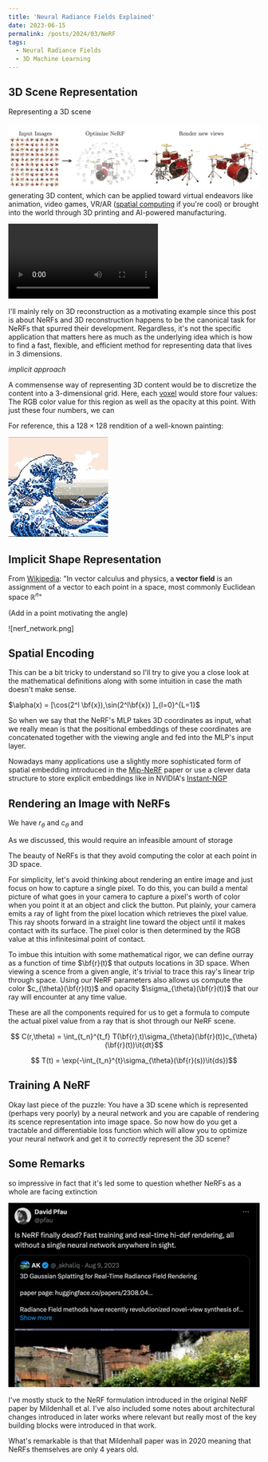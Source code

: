 ```yaml
---
title: 'Neural Radiance Fields Explained'
date: 2023-06-15
permalink: /posts/2024/03/NeRF
tags:
  - Neural Radiance Fields
  - 3D Machine Learning
---
```



## 3D Scene Representation
Representing a 3D scene


![reconstruction](nerf_images/novel_views.png)
generating 3D content, which can be applied toward virtual endeavors like animation, video games, VR/AR ([spatial computing](https://tinyurl.com/zky5tk3x) if you're cool) or brought into the world through 3D printing and AI-powered manufacturing. 

![dreamfusion](nerf_images/dreamfusion.mp4)

I'll mainly rely on 3D reconstruction as a motivating example since this post is about NeRFs and 3D reconstruction happens to be the canonical task for NeRFs that spurred their development. Regardless, it's not the specific application that matters here as much as the underlying idea which is how to find a fast, flexible, and efficient method for representing data that lives in 3 dimensions.

_implicit approach_


A commensense way of representing 3D content would be to discretize the content into a 3-dimensional grid. Here, each [voxel](https://en.wikipedia.org/wiki/Voxel) would store four values: The RGB color value for this region as well as the opacity at this point. With just these four numbers, we can 

For reference, this a $128 \times 128$ rendition of a well-known painting:

<img src="nerf_images/128_image.jpeg" width="200" height="200" />

## Implicit Shape Representation

From [Wikipedia](https://en.wikipedia.org/wiki/Vector_field): "In vector calculus and physics, a **vector field** is an assignment of a vector to each point in a space, most commonly Euclidean space $\mathbb{R}^n$"

(Add in a point motivating the angle)

![nerf_network.png]

## Spatial Encoding

This can be a bit tricky to understand so I'll try to give you a close look at the mathematical definitions along with some intuition in case the math doesn't make sense.

$\alpha(x) = [\cos(2^l \bf{x}),\sin(2^l\bf{x}) ]_{l=0}^{L=1}$

So when we say that the NeRF's MLP takes 3D coordinates as input, what we really mean is that the positional embeddings of these coordinates are concatenated together with the viewing angle and fed into the MLP's input layer.

Nowadays many applications use a slightly more sophisticated form of spatial embedding introduced in the [Mip-NeRF](https://jonbarron.info/mipnerf/) paper or use a clever data structure to store explicit embeddings like in NVIDIA's [Instant-NGP](https://github.com/NVlabs/instant-ngp)

## Rendering an Image with NeRFs

We have $r_{\theta}$ and $c_{\theta}$ and 

As we discussed, this would require an infeasible amount of storage

The beauty of NeRFs is that they avoid computing the color at each point in 3D space.

For simplicity, let's avoid thinking about rendering an entire image and just focus on how to capture a single pixel. To do this, you can build a mental picture of what goes in your camera to capture a pixel's worth of color when you point it at an object and click the button. Put plainly, your camera emits a ray of light from the pixel location which retrieves the pixel value. This ray shoots forward in a straight line toward the object until it makes contact with its surface. The pixel color is then determined by the RGB value at this infinitesimal point of contact.

To imbue this intuition with some mathematical rigor, we can define ourray as a function of time $\bf{r}(t)$ that outputs locations in 3D space. When viewing a scence from a given angle, it's trivial to trace this ray's linear trip through space. Using our NeRF parameters also allows us compute the color $c_{\theta}(\bf{r}(t))$ and opacity $\sigma_{\theta}(\bf{r}(t))$ that our ray will encounter at any time value.

These are all the components required for us to get a formula to compute the actual pixel value from a ray that is shot through our NeRF scene.

$$ C(r,\theta) = \int_{t_n}^{t_f} T(\bf{r},t)\sigma_{\theta}(\bf{r}(t))c_{\theta}(\bf{r}(t))\it{dt}$$

$$ T(t) = \exp(-\int_{t_n}^{t}\sigma_{\theta}(\bf{r}(s))\it{ds})$$

## Training A NeRF

Okay last piece of the puzzle: You have a 3D scene which is represented (perhaps very poorly) by a neural network and you are capable of rendering its scence representation into image space. So now how do you get a tractable and differentiable loss function which will allow you to optimize your neural network and get it to *correctly* represent the 3D scene?



## Some Remarks

so impressive in fact that it's led some to question whether NeRFs as a whole are facing extinction

![dead](nerf_images/dead.png)

I've mostly stuck to the NeRF formulation introduced in the original NeRF paper by Mildenhall et al. I've also included some notes about architectural changes introduced in later works where relevant but really most of the key building blocks were introduced in that work.

What's remarkable is that that Mildenhall paper was in 2020 meaning that NeRFs themselves are only 4 years old. 